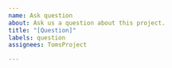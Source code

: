 ```yaml
---
name: Ask question
about: Ask us a question about this project.
title: "[Question]"
labels: question
assignees: TomsProject

---
```



